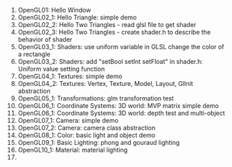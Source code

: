 1. OpenGL01:      Hello Window
2. OpenGL02_1:    Hello Triangle: simple demo
3. OpenGL02_2:    Hello Two Triangles - read glsl file to get shader
4. OpenGL02_3:    Hello Two Triangles - create shader.h to describe the behavior of shader
5. OpenGL03_1:    Shaders: use uniform variable in GLSL change the color of a rectangle
6. OpenGL03_2:    Shaders: add "setBool setInt setFloat" in shader.h: Uniform value setting function
7. OpenGL04_1:    Textures: simple demo
8. OpenGL04_2:    Textures: Vertex, Texture, Model, Layout, GlInit abstraction
9. OpenGL05_1:    Transformations: glm transformation test
10. OpenGL06_1:   Coordinate Systems: 3D world: MVP matrix simple demo
11. OpenGL06_1:   Coordinate Systems: 3D world: depth test and multi-object 
12. OpenGL07_1:   Camera: simple demo
13. OpenGL07_2:   Camera: camera class abstraction
14. OpenGL08_1:   Color: basic light and object demo
15. OpenGL09_1:   Basic Lighting: phong and gouraud lighting
16. OpenGL10_1:   Material: material lighting
17. 